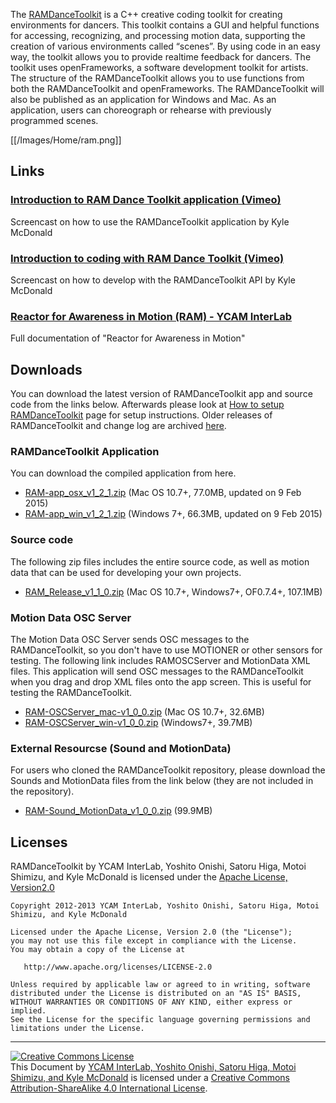 The [RAMDanceToolkit](http://ram.ycam.jp/en/) is a C++ creative coding toolkit for creating environments for dancers. This toolkit contains a GUI and helpful functions for accessing, recognizing, and processing motion data, supporting the creation of various environments called “scenes”. By using code in an easy way, the toolkit allows you to provide realtime feedback for dancers. The toolkit uses openFrameworks, a software development toolkit for artists. The structure of the RAMDanceToolkit allows you to use functions from both the RAMDanceToolkit and openFrameworks. The RAMDanceToolkit will also be published as an application for Windows and Mac. As an application, users can choreograph or rehearse with previously programmed scenes.

[[/Images/Home/ram.png]]




## Links

### [Introduction to RAM Dance Toolkit application (Vimeo)](http://vimeo.com/64703174) 
Screencast on how to use the RAMDanceToolkit application by Kyle McDonald

### [Introduction to coding with RAM Dance Toolkit (Vimeo)](http://vimeo.com/64775855)  
Screencast on how to develop with the RAMDanceToolkit API by Kyle McDonald

### [Reactor for Awareness in Motion (RAM) - YCAM InterLab](http://interlab.ycam.jp/en/projects/ram/)   
Full documentation of "Reactor for Awareness in Motion"




## Downloads 

You can download the latest version of RAMDanceToolkit app and source code from the links below.
Afterwards please look at [How to setup RAMDanceToolkit](How-to-setup-RAMDanceToolkit) page for setup instructions. Older releases of RAMDanceToolkit and change log are archived [here](Other_Releases).

### RAMDanceToolkit Application

You can download the compiled application from here. 

- [RAM-app_osx_v1_2_1.zip](http://interlab.ycam.jp/wp-content/uploads/2015/02/RAM-app_osx_v1_2_1.zip) (Mac OS 10.7+, 77.0MB, updated on 9 Feb 2015)
- [RAM-app_win_v1_2_1.zip](http://interlab.ycam.jp/wp-content/uploads/2015/02/RAM-app_win_v1_2_1.zip) (Windows 7+, 66.3MB, updated on 9 Feb 2015)

### Source code

The following zip files includes the entire source code, as well as motion data that can be used for developing your own projects.

- [RAM_Release_v1_1_0.zip](https://github.com/YCAMInterlab/RAMDanceToolkit/releases/download/v1.1.0/RAM-release-v1_1_0.zip) (Mac OS 10.7+, Windows7+, OF0.7.4+, 107.1MB)

### Motion Data OSC Server

The Motion Data OSC Server sends OSC messages to the RAMDanceToolkit, so you don't have to use MOTIONER or other sensors for testing. The following link includes RAMOSCServer and MotionData XML files. This application will send OSC messages to the RAMDanceToolkit when you drag and drop XML files onto the app screen. This is useful for testing the RAMDanceToolkit.

- [RAM-OSCServer_mac-v1_0_0.zip](https://github.com/YCAMInterlab/RAMDanceToolkit/releases/download/v1.0.0/RAM-OSCServer_mac-v1_0_0.zip) (Mac OS 10.7+, 32.6MB)
- [RAM-OSCServer_win-v1_0_0.zip](https://github.com/YCAMInterlab/RAMDanceToolkit/releases/download/v1.0.0/RAM-OSCServer_win-v1_0_0.zip) (Windows7+, 39.7MB)

### External Resourcse (Sound and MotionData)

For users who cloned the RAMDanceToolkit repository, please download the Sounds and MotionData files from the link below (they are not included in the repository).

- [RAM-Sound_MotionData_v1_0_0.zip](https://github.com/YCAMInterlab/RAMDanceToolkit/releases/download/v1.0.0/RAM-Sound_MotionData_v1_0_0.zip) (99.9MB)






## Licenses
RAMDanceToolkit by YCAM InterLab, Yoshito Onishi, Satoru Higa, Motoi Shimizu, and Kyle McDonald is licensed under the [Apache License, Version2.0](http://www.apache.org/licenses/LICENSE-2.0.html)

    Copyright 2012-2013 YCAM InterLab, Yoshito Onishi, Satoru Higa, Motoi Shimizu, and Kyle McDonald

    Licensed under the Apache License, Version 2.0 (the "License");
    you may not use this file except in compliance with the License.
    You may obtain a copy of the License at

       http://www.apache.org/licenses/LICENSE-2.0

    Unless required by applicable law or agreed to in writing, software
    distributed under the License is distributed on an "AS IS" BASIS,
    WITHOUT WARRANTIES OR CONDITIONS OF ANY KIND, either express or implied.
    See the License for the specific language governing permissions and
    limitations under the License.
    
<hr>
<a rel="license" href="http://creativecommons.org/licenses/by-sa/4.0/"><img alt="Creative Commons License" style="border-width:0" src="http://i.creativecommons.org/l/by-sa/4.0/80x15.png" /></a><br /><span xmlns:dct="http://purl.org/dc/terms/" property="dct:title">This Document</span> by <a xmlns:cc="http://creativecommons.org/ns#" href="http://interlab.ycam.jp/projects/ram" property="cc:attributionName" rel="cc:attributionURL">YCAM InterLab, Yoshito Onishi, Satoru Higa, Motoi Shimizu, and Kyle McDonald</a> is licensed under a <a rel="license" href="http://creativecommons.org/licenses/by-sa/4.0/">Creative Commons Attribution-ShareAlike 4.0 International License</a>.
